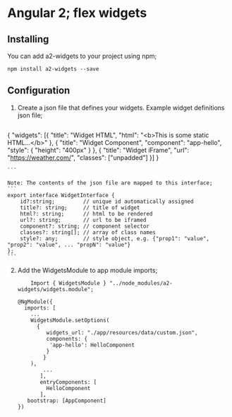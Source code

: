 # Angular 2; flex widgets

## Installing
You can add a2-widgets to your project using npm;
```
npm install a2-widgets --save
```

## Configuration

1. Create a json file that defines your widgets. Example widget definitions json file;
    ```
{
	"widgets": [{
		"title": "Widget HTML",
		"html": "&lt;b>This is some static HTML...&lt;/b>"
	}, {
		"title": "Widget Component",
		"component": "app-hello",
		"style": {
			"height": "400px"
		}
	}, {
		"title": "Widget iFrame",
		"url": "https://weather.com/",
		"classes": ["unpadded"]
	}]
}

    ```

    Note: The contents of the json file are mapped to this interface;
    ```
	export interface WidgetInterface {
	    id?:string;         // unique id automatically assigned
	    title?: string;     // title of widget
	    html?: string;      // html to be rendered
	    url?: string;       // url to be iframed
	    component?: string; // component selector
	    classes?: string[]; // array of class names
	    style?: any;        // style object, e.g. {"prop1": "value", "prop2": "value", ... "propN": "value"}
	};
    ```


2. Add the WidgetsModule to app module imports;

    ```
        Import { WidgetsModule } "../node_modules/a2-widgets/widgets.module";

	@NgModule({
	  imports: [
	    ...
	    WidgetsModule.setOptions(
	      { 
       		 widgets_url: "./app/resources/data/custom.json",
       		 components: {
	          'app-hello': HelloComponent
       		 }
      		}
   	    ),
    	    ...
           ],
           entryComponents: [
             HelloComponent
           ],
  	   bootstrap: [AppComponent]
	})
    ```

